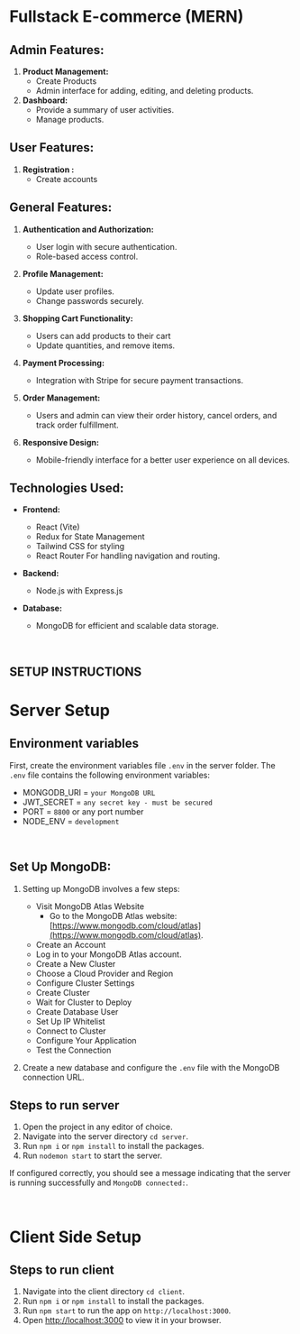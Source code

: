 # Fullstack E-commerce (MERN)


### 
## **Admin Features:**
1. **Product Management:**
    - Create Products
    - Admin interface for adding, editing, and deleting products.
2. **Dashboard:**
    - Provide a summary of user activities.
    - Manage products.


## **User Features:**
1. **Registration :** 
    - Create accounts 
      
## **General Features:**
1. **Authentication and Authorization:**
    - User login with secure authentication.
    - Role-based access control.

2. **Profile Management:**
    - Update user profiles.
    -  Change passwords securely.
  
3. **Shopping Cart Functionality:**
    - Users can add products to their cart
    - Update quantities, and remove items.
      
4. **Payment Processing:**
    - Integration with Stripe for secure payment transactions.
   
5. **Order Management:**
    - Users and admin can view their order history, cancel orders, and track order fulfillment.
   
6. **Responsive Design:**
    - Mobile-friendly interface for a better user experience on all devices.


## **Technologies Used:**
- **Frontend:**
    - React (Vite)
    - Redux for State Management
    - Tailwind CSS for styling
    - React Router For handling navigation and routing.


- **Backend:**
    - Node.js with Express.js
    
- **Database:**
    - MongoDB for efficient and scalable data storage.

&nbsp;

## SETUP INSTRUCTIONS

# Server Setup

## Environment variables
First, create the environment variables file `.env` in the server folder. The `.env` file contains the following environment variables:

- MONGODB_URI = `your MongoDB URL`
- JWT_SECRET = `any secret key - must be secured`
- PORT = `8800` or any port number
- NODE_ENV = `development`

&nbsp;

## Set Up MongoDB:

1. Setting up MongoDB involves a few steps:
    - Visit MongoDB Atlas Website
        - Go to the MongoDB Atlas website: [https://www.mongodb.com/cloud/atlas](https://www.mongodb.com/cloud/atlas).
    - Create an Account
    - Log in to your MongoDB Atlas account.
    - Create a New Cluster
    - Choose a Cloud Provider and Region
    - Configure Cluster Settings
    - Create Cluster
    - Wait for Cluster to Deploy
    - Create Database User
    - Set Up IP Whitelist
    - Connect to Cluster
    - Configure Your Application
    - Test the Connection

2. Create a new database and configure the `.env` file with the MongoDB connection URL. 

## Steps to run server

1. Open the project in any editor of choice.
2. Navigate into the server directory `cd server`.
3. Run `npm i` or `npm install` to install the packages.
4. Run `nodemon start` to start the server.

If configured correctly, you should see a message indicating that the server is running successfully and `MongoDB connected:`.

&nbsp;

# Client Side Setup

## Steps to run client

1. Navigate into the client directory `cd client`.
2. Run `npm i` or `npm install` to install the packages.
3. Run `npm start` to run the app on `http://localhost:3000`.
4. Open [http://localhost:3000](http://localhost:3000) to view it in your browser.



&nbsp;
